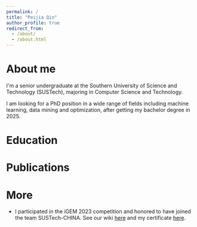 ```yaml
---
permalink: /
title: "Peijia Qin"
author_profile: true
redirect_from: 
  - /about/
  - /about.html
---
```


# About me
I'm a senior undergraduate at the Southern University of Science and Technology (SUSTech), majoring in Computer Science and Technology.

I am looking for a PhD position in a wide range of fields including machine learning, data mining and optimization, 
after getting my bachelor degree in 2025.

# Education

# Publications

# More
- I participated in the iGEM 2023 competition and honored to have joined the team SUSTech-CHINA.
See our wiki [here](https://2023.igem.wiki/sustech-china/) and my certificate [here](https://t2ance.github.io/files/igem-2023-certificates.pdf).